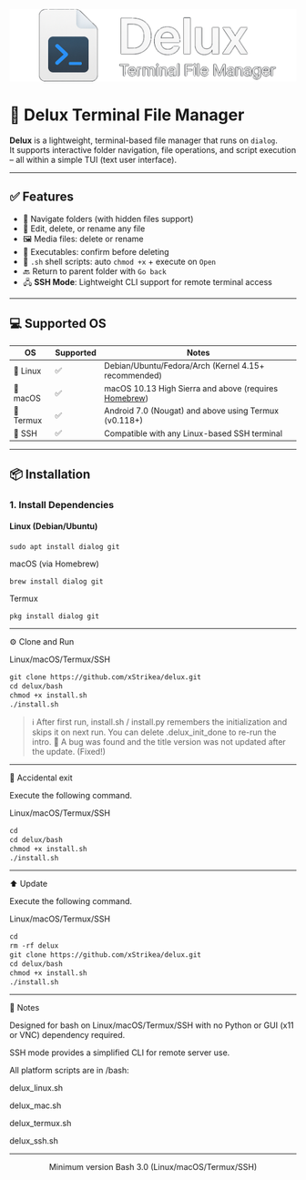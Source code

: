 <p align="center">
  <img src="image/logo.png" alt="logo"/>
</p>

# 🧾 Delux Terminal File Manager

**Delux** is a lightweight, terminal-based file manager that runs on `dialog`.  
It supports interactive folder navigation, file operations, and script execution – all within a simple TUI (text user interface).

---

## ✅ Features

- 📁 Navigate folders (with hidden files support)
- 📝 Edit, delete, or rename any file
- 🖼️ Media files: delete or rename
- 🧨 Executables: confirm before deleting
- 🐚 `.sh` shell scripts: auto `chmod +x` + execute on `Open`
- 🔙 Return to parent folder with `Go back`
- 🖧 **SSH Mode**: Lightweight CLI support for remote terminal access

---

## 💻 Supported OS

| OS         | Supported | Notes                                                                 |
|------------|-----------|-----------------------------------------------------------------------|
| 🐧 Linux    | ✅         | Debian/Ubuntu/Fedora/Arch (Kernel 4.15+ recommended)                 |
| 🍎 macOS    | ✅         | macOS 10.13 High Sierra and above (requires [Homebrew](https://brew.sh/)) |
| 📱 Termux   | ✅         | Android 7.0 (Nougat) and above using Termux (v0.118+)               |
| 🔐 SSH      | ✅         | Compatible with any Linux-based SSH terminal                        |

---

## 📦 Installation

### 1. Install Dependencies

#### Linux (Debian/Ubuntu)
```
sudo apt install dialog git
```
macOS (via Homebrew)
```
brew install dialog git
```
Termux
```
pkg install dialog git
```

---

⚙️ Clone and Run

Linux/macOS/Termux/SSH
```
git clone https://github.com/xStrikea/delux.git
cd delux/bash
chmod +x install.sh
./install.sh
```
> ℹ️ After first run, install.sh / install.py remembers the initialization and skips it on next run.
You can delete .delux_init_done to re-run the intro.
🔧 A bug was found and the title version was not updated after the update. (Fixed!)

---

🔄 Accidental exit

Execute the following command.

Linux/macOS/Termux/SSH
```
cd
cd delux/bash
chmod +x install.sh
./install.sh
```

---

⬆️ Update

Execute the following command.

Linux/macOS/Termux/SSH
```
cd
rm -rf delux
git clone https://github.com/xStrikea/delux.git
cd delux/bash
chmod +x install.sh
./install.sh
```
---

🧠 Notes

Designed for bash on Linux/macOS/Termux/SSH with no Python or GUI (x11 or VNC) dependency required.

SSH mode provides a simplified CLI for remote server use.

All platform scripts are in /bash:

delux_linux.sh

delux_mac.sh

delux_termux.sh

delux_ssh.sh



---

<p align="center">
Minimum version Bash 3.0 (Linux/macOS/Termux/SSH)  
</p>